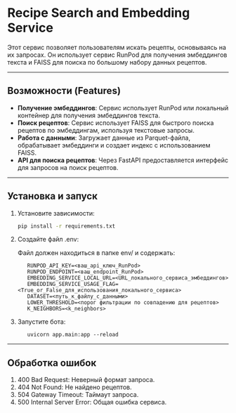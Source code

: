# Recipe Search and Embedding Service

Этот сервис позволяет пользователям искать рецепты, основываясь на их запросах. Он использует сервис RunPod для получения эмбеддингов текста и FAISS для поиска по большому набору данных рецептов.

---

## Возможности (Features)

- **Получение эмбеддингов**: Сервис использует RunPod или локальный контейнер для получения эмбеддингов текста.
- **Поиск рецептов**: Сервис использует FAISS для быстрого поиска рецептов по эмбеддингам, используя текстовые запросы.
- **Работа с данными**: Загружает данные из Parquet-файла, обрабатывает эмбеддинги и создает индекс с использованием FAISS.
- **API для поиска рецептов**: Через FastAPI предоставляется интерфейс для запросов на поиск рецептов.

---

## Установка и запуск

1. Установите зависимости:

   ```bash
   pip install -r requirements.txt
   ```

2. Создайте файл .env:

    Файл должен находиться в папке env/ и содержать:

   ```
      RUNPOD_API_KEY=<ваш_api_ключ_RunPod>
      RUNPOD_ENDPOINT=<ваш_endpoint_RunPod>
      EMBEDDING_SERVICE_LOCAL_URL=<URL_локального_сервиса_эмбеддингов>
      EMBEDDING_SERVICE_USAGE_FLAG=<True_or_False_для_использования_локального_сервиса>
      DATASET=<путь_к_файлу_с_данными>
      LOWER_THRESHOLD=<порог фильтрации по совпадению для рецептов>
      K_NEIGHBORS=<k_neighbors>

   ```

3. Запустите бота:

   ```
      uvicorn app.main:app --reload 
   ```

---

## Обработка ошибок

1. 400 Bad Request: Неверный формат запроса.
2. 404 Not Found: Не найдено рецептов.
3. 504 Gateway Timeout: Таймаут запроса.
4. 500 Internal Server Error: Общая ошибка сервиса.
